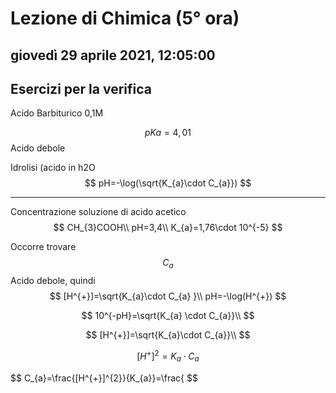 # Lezione di Chimica (5° ora)

## giovedì 29 aprile 2021, 12:05:00
## Esercizi per la verifica


Acido Barbiturico 0,1M

$$
pKa=4,01
$$
Acido debole

Idrolisi (acido in h2O
$$
pH=-\log(\sqrt{K_{a}\cdot C_{a}})
$$


---
Concentrazione soluzione di acido acetico
$$
CH_{3}COOH\\
pH=3,4\\
K_{a}=1,76\cdot 10^{-5}
$$

Occorre trovare 
$$
C_{a}
$$
Acido debole, quindi
$$
[H^{+}]=\sqrt{K_{a}\cdot C_{a} }\\
pH=-\log(H^{+})
$$

$$
10^{-pH}=\sqrt{K_{a} \cdot C_{a}}\\
$$

$$
[H^{+}]=\sqrt{K_{a}\cdot C_{a}}\\
$$

$$
[H^{+}]^2=K_{a}\cdot C_{a}
$$


$$
C_{a}=\frac{[H^{+}]^{2}}{K_{a}}=\frac{
$$
<!--stackedit_data:
eyJoaXN0b3J5IjpbLTIwMzUyNDUzMDUsNjIxOTgzNzI4XX0=
-->